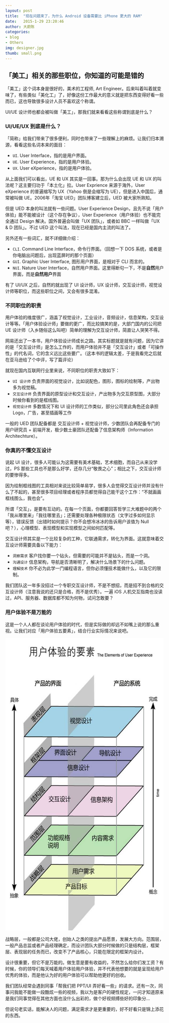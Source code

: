 ```yaml
---
layout: post
title:  "现在问题来了，为什么 Android 设备需要比 iPhone 更大的 RAM"
date:   2015-1-29 23:20:46
author: 大蔚陈
categories: 
- blog
- Others
img: designer.jpg
thumb: small.png
---
```


## 「美工」相关的那些职位，你知道的可能是错的

「美工」这个词本身是很好的，美术的工程师, Art Engineer。后来叫着叫着就变味了，有些类似「美化工」了，好像这份工作最大的意义就是把东西变得好看一些而已，这也导致很多设计人员不喜欢这个称谓。

UI/UE 设计师也都会被叫做「美工」，那我们就来看看这些称谓到底是什么？

### UI/UE/UX 到底是什么？

「简称」给我们带来了很多便利，同时也带来了一些理解上的麻烦。让我们归本溯源，看看这些名词本来的面目：

- `UI`. User Interface，指的是用户界面。
- `UE`. User Experience，指的是用户体验。
- `UX`. User eXperience，指的是用户体验。

从上面我们可以看出，UE 和 UX 其实是一回事。那为什么会出现 UE 和 UX 的叫法呢？这主要归功于「本土化」拉。User Exprience 来源于海外，User eXperience 的普遍缩写为 UX（Yahoo 倒是会缩写为 UE），但是进入中国后，通常被叫做 UE。2006年「淘宝 UED」团队博客建立后，UED 被大家所熟知。

但是 UED 本身的叫法就有一些问题。User Experience Design，且先不说「用户体验」能不能被设计（这个存在争议），User Experience（用户体验）也不能完全通过 Design 解决。国外普遍会叫做「UX 团队」，或者如 BBC 一样叫做「UX & D 团队」。不过 UED 这个叫法，现在已经是国内主流的叫法了。

另外还有一些词汇，就不详细做介绍：

- `CLI`. Command Line Interface，命令行界面。（回想一下 DOS 系统，或者是你电脑出问题后，出现蓝屏时的那个页面）
- `GUI`. Graphic User Interface, 图形用户界面，是相对于 CLI 而言的。
- `NUI`. Nature User Interface，自然用户界面。这里得断句一下，不是**自然**用户界面，而是**自然用户**界面

有了 UI/UX 之后，自然的就出现了 UI 设计师，UX 设计师，交互设计师，视觉设计师等职位，而这些职位之间，又会有很多混淆。

### 不同职位的职责

用户体验的维度很广，涵盖了视觉设计，工业设计，音频设计，信息架构，交互设计等等。「用户体验设计师」要做的更广，而比较搞笑的是，大部门国内的公司把 UE 设计师（入乡随俗这么叫吧）简单的理解为交互设计师，简直让人哭笑不得。

网易还出了一本书，用户体验设计师成长之路。其实标题就是就有问题，因为它讲的是「交互设计师」是怎么工作的，而用户体验并不是「交互设计」或者「可操作性」的代名词，它的含义远比这些要广。（这本书的逻辑太差，于是我看完之后就在亚马逊给了个中评，写了篇评论）

就现在国内互联网行业里来说，不同职位的职责大致如下：

- `UI 设计师` 负责界面的视觉设计，比如说配色，图形，图标的绘制等，产出物多为视觉稿。
- `交互设计师` 负责界面的原型设计和交互设计，产出物多为交互原型图，大部分时候你看到的是框线图。
- `视觉设计师` 多数情况下和 UI 设计师的工作类似，部分公司里此角色还会承担 Logo，广告，甚至插画等工作

一般的 UED 团队配备都是 交互设计师 + 视觉设计师，少数团队会再配备专门的用户研究员 + 前端开发，极少数土豪团队还配备了信息架构师（Information Architechture）。

### 你真的不懂交互设计

说起 UI 设计，很多人可能认为这需要有美术基础，艺术细胞，而自己从来没学过，PS 那些工具也不是那么好学，还存几分“敬畏之心”；相比之下，交互设计师的要惨得多。

因为绘制框线图的工具相对来说比较简单易学，很多人会觉得交互设计师并没有什么了不起的，甚至很多项目经理或者程序员都觉得自己能干这个工作：“不就画画框线图么，我也会”。

所谓「交互」，是要有互动的。在每一个页面，你都要回答哲学三大难题中的两个「我从哪里来」「我往哪里去」；还需要处理各种极限状态（文字过多如何显示等），错误反馈（出错时如何提示？你不会想冷冰冰的告诉用户该值为 Null 吧？），心理模型、表现模型和实现模型之间如何匹配等。

交互设计师其实是一个比较复杂的工种，它联通需求，转化为界面。这就意味着交互设计师需要具备以下能力：

- `洞察需求` 客户找你要一个钻头，但需要的可能并不是钻头，而是一个洞。
- `沟通设计` 信息架构，导航是否清晰明了，解决什么场景下的什么问题。
- `理解技术` 你不必为此学一门编程语言，但你必须懂技术能做什么，以及它的限制。

我们团队这一年多没招过一个专职交互设计师，不是不想招，而是招不到合格的交互设计师（注意我说的还只是合格，而不是优秀）。一遍 iOS 人机交互指南也没读过，API、服务器、数据库都不知为何物，试问怎敢要？


### 用户体验不是万能的

这是一个人人都在谈论用户体验的时代，但是实际做的却远不如嘴上说的那么重视。让我们对应「用户体验五要素」，结合行业实际情况来说吧。

![image](/assets/img/blog/ux.jpg)

战略层，一般都是公司大佬，创始人之类的提出产品愿景，发展大方向。范围层，一般产品总监或者产品经理确定，而设计团队大部分时候做的只是结构层，框架层、表现层的任务而已，改变不了产品核心，只能在限定的框架内设计。

设计很重要，但它不是万能的。做生意是要有收益的，不然怎么给你们发工资？有时候，你的领导们每天喊着用户体验用户体验，并不代表他想要的就是呈现给用户优秀的体验，而是他认为好的用户体验可以帮助他更好的创收。

我们团队经常会遇到同事「帮我们把 PPT/UI 弄好看一些」的请求。还有一次，同事问我能不能做一段酷炫一些的视频，我以为是客户的硬性规定，一问才知道原来是我们同事觉得在其他方面也没什么出彩的，做个好视频搏些好的印象分...

但说句老实话，能解决人的问题，满足需求才是更重要的，好不好看只是锦上添花的东西。








